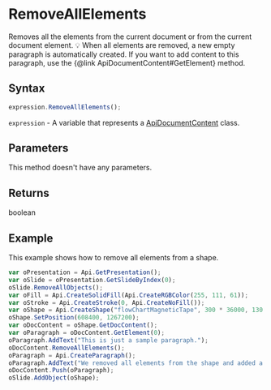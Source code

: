 # RemoveAllElements

Removes all the elements from the current document or from the current document element.
💡 When all elements are removed, a new empty paragraph is automatically created. If you want to add
content to this paragraph, use the &#123;@link ApiDocumentContent#GetElement&#125; method.

## Syntax

```javascript
expression.RemoveAllElements();
```

`expression` - A variable that represents a [ApiDocumentContent](../ApiDocumentContent.md) class.

## Parameters

This method doesn't have any parameters.

## Returns

boolean

## Example

This example shows how to remove all elements from a shape.

```javascript editor-pptx
var oPresentation = Api.GetPresentation();
var oSlide = oPresentation.GetSlideByIndex(0);
oSlide.RemoveAllObjects();
var oFill = Api.CreateSolidFill(Api.CreateRGBColor(255, 111, 61));
var oStroke = Api.CreateStroke(0, Api.CreateNoFill());
var oShape = Api.CreateShape("flowChartMagneticTape", 300 * 36000, 130 * 36000, oFill, oStroke);
oShape.SetPosition(608400, 1267200);
var oDocContent = oShape.GetDocContent();
var oParagraph = oDocContent.GetElement(0);
oParagraph.AddText("This is just a sample paragraph.");
oDocContent.RemoveAllElements();
oParagraph = Api.CreateParagraph();
oParagraph.AddText("We removed all elements from the shape and added a new paragraph inside it.");
oDocContent.Push(oParagraph);
oSlide.AddObject(oShape);
```
